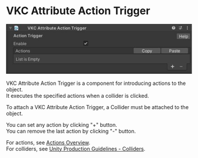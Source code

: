 # VKC Attribute Action Trigger

![VKCAttributeActionTrigger](img/VKCAttributeActionTrigger.jpg)

VKC Attribute Action Trigger is a component for introducing actions to the object. <br/>
It executes the specified actions when a collider is clicked.

To attach a VKC Attribute Action Trigger, a Collider must be attached to the object.

You can set any action by clicking "+" button. <br/>
You can remove the last action by clicking "-" button.

For actions, see [Actions Overview](../Actions/ActionsOverview.md). <br>
For colliders, see [Unity Production Guidelines - Colliders](../WorldMakingGuide/UnityGuidelines.md).